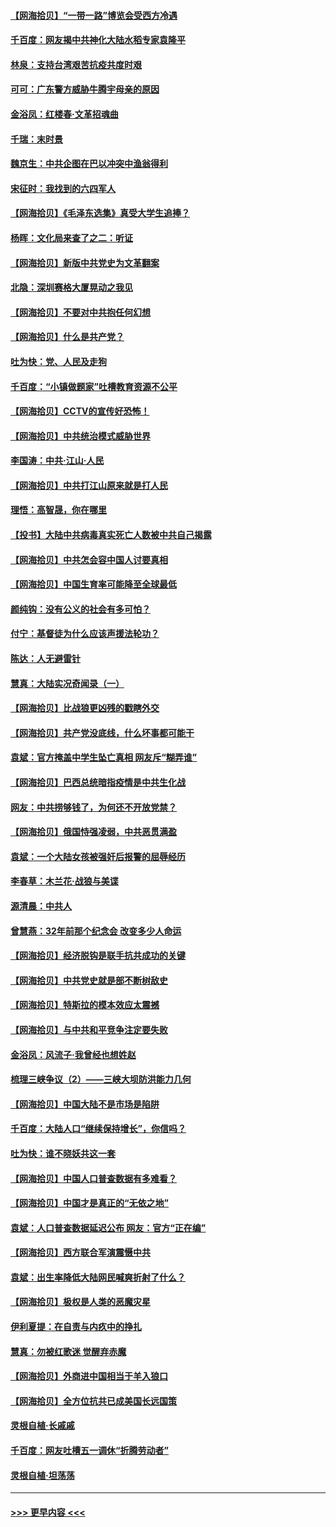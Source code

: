 #### [【网海拾贝】“一带一路”博览会受西方冷遇](../pages/nsc993/n12971787.md?t=05251652) 
#### [千百度：网友揭中共神化大陆水稻专家袁隆平](../pages/nsc993/n12971733.md?t=05251652) 
#### [林泉：支持台湾艰苦抗疫共度时艰](../pages/nsc993/n12971350.md?t=05251652) 
#### [可可：广东警方威胁牛腾宇母亲的原因](../pages/nsc993/n12971100.md?t=05251652) 
#### [金浴凤：红楼春·文革招魂曲](../pages/nsc993/n12970354.md?t=05251652) 
#### [千瑞：末时景](../pages/nsc993/n12970337.md?t=05251652) 
#### [魏京生：中共企图在巴以冲突中渔翁得利](../pages/nsc993/n12970286.md?t=05251652) 
#### [宋征时：我找到的六四军人](../pages/nsc993/n12970213.md?t=05251652) 
#### [【网海拾贝】《毛泽东选集》真受大学生追捧？](../pages/nsc993/n12968779.md?t=05251652) 
#### [杨晖：文化局来查了之二：听证](../pages/nsc993/n12966528.md?t=05251652) 
#### [【网海拾贝】新版中共党史为文革翻案](../pages/nsc993/n12967526.md?t=05251652) 
#### [北隐：深圳赛格大厦晃动之我见](../pages/nsc993/n12967393.md?t=05251652) 
#### [【网海拾贝】不要对中共抱任何幻想](../pages/nsc993/n12965222.md?t=05251652) 
#### [【网海拾贝】什么是共产党？](../pages/nsc993/n12962781.md?t=05251652) 
#### [吐为快：党、人民及走狗](../pages/nsc993/n12962747.md?t=05251652) 
#### [千百度：“小镇做题家”吐槽教育资源不公平](../pages/nsc993/n12962705.md?t=05251652) 
#### [【网海拾贝】CCTV的宣传好恐怖！](../pages/nsc993/n12959984.md?t=05251652) 
#### [【网海拾贝】中共统治模式威胁世界](../pages/nsc993/n12957622.md?t=05251652) 
#### [李国涛：中共‧江山‧人民](../pages/nsc993/n12957502.md?t=05251652) 
#### [【网海拾贝】中共打江山原来就是打人民](../pages/nsc993/n12954345.md?t=05251652) 
#### [理悟：高智晟，你在哪里](../pages/nsc993/n12953115.md?t=05251652) 
#### [【投书】大陆中共病毒真实死亡人数被中共自己揭露](../pages/nsc993/n12953050.md?t=05251652) 
#### [【网海拾贝】中共怎会容中国人讨要真相](../pages/nsc993/n12952161.md?t=05251652) 
#### [【网海拾贝】中国生育率可能降至全球最低](../pages/nsc993/n12948793.md?t=05251652) 
#### [颜纯钩：没有公义的社会有多可怕？](../pages/nsc993/n12947626.md?t=05251652) 
#### [付宁：基督徒为什么应该声援法轮功？](../pages/nsc993/n12947233.md?t=05251652) 
#### [陈达：人无避雷针](../pages/nsc993/n12947098.md?t=05251652) 
#### [慧真：大陆实况奇闻录（一）](../pages/nsc993/n12945811.md?t=05251652) 
#### [【网海拾贝】比战狼更凶残的戳瞎外交](../pages/nsc993/n12945717.md?t=05251652) 
#### [【网海拾贝】共产党没底线，什么坏事都可能干](../pages/nsc993/n12942090.md?t=05251652) 
#### [袁斌：官方掩盖中学生坠亡真相 网友斥“糊弄谁”](../pages/nsc993/n12942029.md?t=05251652) 
#### [【网海拾贝】巴西总统暗指疫情是中共生化战](../pages/nsc993/n12938999.md?t=05251652) 
#### [网友：中共捞够钱了，为何还不开放党禁？](../pages/nsc993/n12938952.md?t=05251652) 
#### [【网海拾贝】俄国恃强凌弱，中共恶贯满盈](../pages/nsc993/n12936626.md?t=05251652) 
#### [袁斌：一个大陆女孩被强奸后报警的屈辱经历](../pages/nsc993/n12936547.md?t=05251652) 
#### [李春草：木兰花·战狼与美谍](../pages/nsc993/n12935995.md?t=05251652) 
#### [源清晨：中共人](../pages/nsc993/n12935589.md?t=05251652) 
#### [曾慧燕：32年前那个纪念会 改变多少人命运](../pages/nsc993/n12934233.md?t=05251652) 
#### [【网海拾贝】经济脱钩是联手抗共成功的关键](../pages/nsc993/n12934176.md?t=05251652) 
#### [【网海拾贝】中共党史就是部不断树敌史](../pages/nsc993/n12932844.md?t=05251652) 
#### [【网海拾贝】特斯拉的模本效应太震撼](../pages/nsc993/n12925626.md?t=05251652) 
#### [【网海拾贝】与中共和平竞争注定要失败](../pages/nsc993/n12923326.md?t=05251652) 
#### [金浴凤：风流子‧我曾经也想姓赵](../pages/nsc993/n12920911.md?t=05251652) 
#### [梳理三峡争议（2）——三峡大坝防洪能力几何](../pages/nsc993/n12920173.md?t=05251652) 
#### [【网海拾贝】中国大陆不是市场是陷阱](../pages/nsc993/n12920143.md?t=05251652) 
#### [千百度：大陆人口“继续保持增长”，你信吗？](../pages/nsc993/n12918946.md?t=05251652) 
#### [吐为快：谁不晓妖共这一套](../pages/nsc993/n12918941.md?t=05251652) 
#### [【网海拾贝】中国人口普查数据有多难看？](../pages/nsc993/n12917822.md?t=05251652) 
#### [【网海拾贝】中国才是真正的“无依之地”](../pages/nsc993/n12915845.md?t=05251652) 
#### [袁斌：人口普查数据延迟公布 网友：官方“正在编”](../pages/nsc993/n12915748.md?t=05251652) 
#### [【网海拾贝】西方联合军演震慑中共](../pages/nsc993/n12913466.md?t=05251652) 
#### [袁斌：出生率降低大陆网民喊爽折射了什么？](../pages/nsc993/n12913365.md?t=05251652) 
#### [【网海拾贝】极权是人类的恶魔灾星](../pages/nsc993/n12910697.md?t=05251652) 
#### [伊利夏提：在自责与内疚中的挣扎](../pages/nsc993/n12910493.md?t=05251652) 
#### [慧真：勿被红歌迷 觉醒弃赤魔](../pages/nsc993/n12910485.md?t=05251652) 
#### [【网海拾贝】外商进中国相当于羊入狼口](../pages/nsc993/n12908274.md?t=05251652) 
#### [【网海拾贝】全方位抗共已成美国长远国策](../pages/nsc993/n12906878.md?t=05251652) 
#### [灵根自植‧长戚戚](../pages/nsc993/n12905585.md?t=05251652) 
#### [千百度：网友吐槽五一调休“折腾劳动者”](../pages/nsc993/n12905934.md?t=05251652) 
#### [灵根自植‧坦荡荡](../pages/nsc993/n12905562.md?t=05251652) 

----
#### [ >>> 更早内容 <<< ](../indexes/nsc993-earlier.md)
